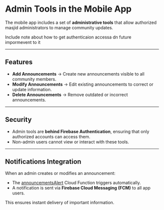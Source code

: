 # Admin Tools in the Mobile App

The mobile app includes a set of **administrative tools** that allow authorized masjid administrators to manage community updates.

Include note about how to get authenticaion accessa dn future impormevent to it

---

## Features

- **Add Announcements** → Create new announcements visible to all community members.  
- **Modify Announcements** → Edit existing announcements to correct or update information.  
- **Delete Announcements** → Remove outdated or incorrect announcements.  

---

## Security

- Admin tools are **behind Firebase Authentication**, ensuring that only authorized accounts can access them.  
- Non-admin users cannot view or interact with these tools.

---

## Notifications Integration

When an admin creates or modifies an announcement:  

- The [announcementsAlert](../.) Cloud Function triggers automatically.  
- A notification is sent via **Firebase Cloud Messaging (FCM)** to all app users.  

This ensures instant delivery of important information.  

